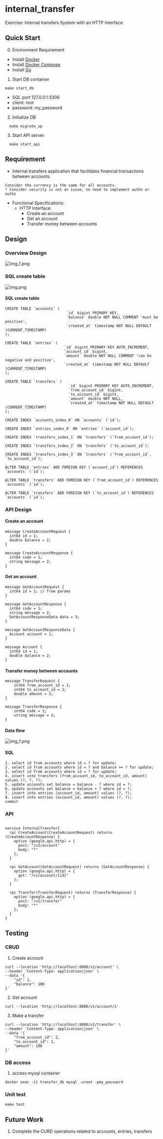 # internal_transfer
Exercise: Internal transfers System with an HTTP Interface
## Quick Start
0. Environment Requirement
  - Install [Docker](https://docs.docker.com/get-docker/)
  - Install [Docker Compose](https://docs.docker.com/compose/install/)
  - Install [Go](https://golang.org/doc/install)
1. Start DB container
  ```
  make start_db
```
 - SQL port 127.0.0.1:3306
 - client: root
 - password: my_password
2. Initialize DB
```
  make migrate_up
```
3. Start API server
```
  make start_api
```
## Requirement
- Internal transfers application that facilitates financial
  transactions between accounts.
```azure
Consider the currency is the same for all accounts.
* Consider security is not an issue, no need to implement authn or authz
```
- Functional Specifications:
  - HTTP Interface:
    - Create an account
    - Get an account
    - Transfer money between accounts

## Design
### Overview Design
![img_1.png](overview_design.png)
### SQL create table
![img.png](img.png)
#### SQL create table
```
CREATE TABLE `accounts` (
                            `id` bigint PRIMARY KEY,
                            `balance` double NOT NULL COMMENT 'must be positive',
                            `created_at` timestamp NOT NULL DEFAULT (CURRENT_TIMESTAMP)
);

CREATE TABLE `entries` (
                           `id` bigint PRIMARY KEY AUTO_INCREMENT,
                           `account_id` bigint,
                           `amount` double NOT NULL COMMENT 'can be negative and positive',
                           `created_at` timestamp NOT NULL DEFAULT (CURRENT_TIMESTAMP)
);

CREATE TABLE `transfers` (
                             `id` bigint PRIMARY KEY AUTO_INCREMENT,
                             `from_account_id` bigint,
                             `to_account_id` bigint,
                             `amount` double NOT NULL,
                             `created_at` timestamp NOT NULL DEFAULT (CURRENT_TIMESTAMP)
);

CREATE INDEX `accounts_index_0` ON `accounts` (`id`);

CREATE INDEX `entries_index_0` ON `entries` (`account_id`);

CREATE INDEX `transfers_index_1` ON `transfers` (`from_account_id`);

CREATE INDEX `transfers_index_2` ON `transfers` (`to_account_id`);

CREATE INDEX `transfers_index_3` ON `transfers` (`from_account_id`, `to_account_id`);

ALTER TABLE `entries` ADD FOREIGN KEY (`account_id`) REFERENCES `accounts` (`id`);

ALTER TABLE `transfers` ADD FOREIGN KEY (`from_account_id`) REFERENCES `accounts` (`id`);

ALTER TABLE `transfers` ADD FOREIGN KEY (`to_account_id`) REFERENCES `accounts` (`id`);
```

### API Design
#### Create an account
```
message CreateAccountRequest {
  int64 id = 1;
  double balance = 2;
}

message CreateAccountResponse {
  int64 code = 1;
  string message = 2;
}
```

#### Get an account
```
message GetAccountRequest {
  int64 id = 1; // from params
}

message GetAccountResponse {
  int64 code = 1;
  string message = 2;
  GetAccountResponseData data = 3;
}

message GetAccountResponseData {
  Account account = 1;
}

message Account {
  int64 id = 1;
  double balance = 2;
}
```

#### Transfer money between accounts
```
message TransferRequest {
    int64 from_account_id = 1;
    int64 to_account_id = 2;
    double amount = 3;
}

message TransferResponse {
    int64 code = 1;
    string message = 2;
}
```
#### Data flow
![img_1.png](tx_flow.png)
#### SQL
```
1. select id from accounts where id = ? for update;
2. select id from accounts where id = ? and balance >= ? for update;
3. select id from accounts where id = ? for update;
4. insert into transfers (from_account_id, to_account_id, amount) values (?, ?, ?);
5. update accounts set balance = balance - ? where id = ?;
6. update accounts set balance = balance + ? where id = ?;
7. insert into entries (account_id, amount) values (?, ?);
8. insert into entries (account_id, amount) values (?, ?);
commit
```
### API
```

service InternalTransfer{
  rpc CreateAccount(CreateAccountRequest) returns (CreateAccountResponse) {
    option (google.api.http) = {
      post: "/v1/account"
      body: "*"
    };
  }

  rpc GetAccount(GetAccountRequest) returns (GetAccountResponse) {
    option (google.api.http) = {
      get: "/v1/account/{id}"
    };
  }

  rpc Transfer(TransferRequest) returns (TransferResponse) {
    option (google.api.http) = {
      post: "/v1/transfer"
      body: "*"
    };
  }
}

```

## Testing
### CRUD
1. Create account
```
curl --location 'http://localhost:8080/v1/account' \
--header 'Content-Type: application/json' \
--data '{
    "id": 1,
    "balance": 100
}'
```

2. Get account
```
curl --location 'http://localhost:8080/v1/account/1'
```
3. Make a transfer
```
curl --location 'http://localhost:8080/v1/transfer' \
--header 'Content-Type: application/json' \
--data '{
    "from_account_id": 2,
    "to_account_id": 1,
    "amount": 100
}'
```

### DB access
1. access mysql container
``` 
docker exec -it transfer_db mysql -uroot -pmy_password
```

### Unit test
```
make test
```

## Future Work
1. Complete the CURD operations related to accounts, entries, transfers
